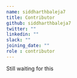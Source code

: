 ```yaml
---
name: siddharthbaleja7
title: Contributor
github: siddharthbaleja7
twitter: ""
linkedin: ""
slack: ""
joining_date: ""
role : contributor
---
```


Still waiting for this

